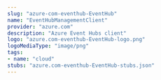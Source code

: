 ```yaml
---
slug: "azure-com-eventhub-EventHub"
name: "EventHubManagementClient"
provider: "azure.com"
description: "Azure Event Hubs client"
logo: "azure.com-eventhub-EventHub-logo.png"
logoMediaType: "image/png"
tags:
- name: "cloud"
stubs: "azure.com-eventhub-EventHub-stubs.json"
---
```

